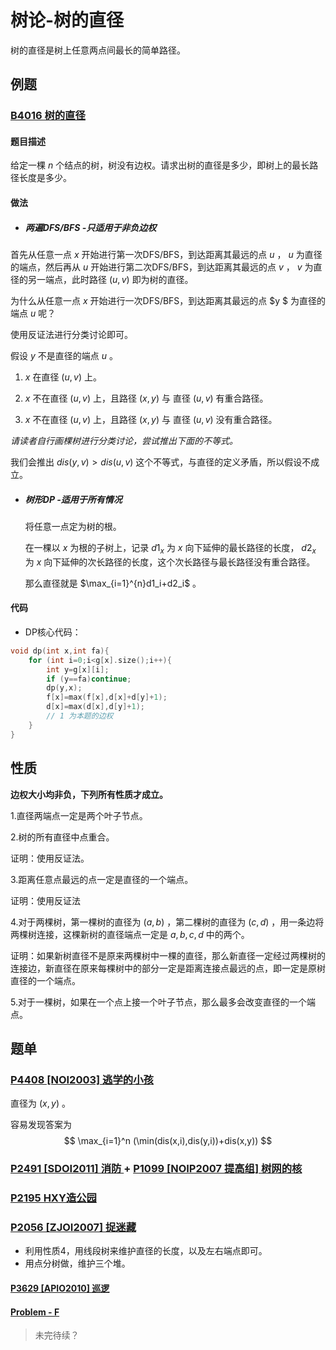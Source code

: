 # 树论-树的直径

树的直径是树上任意两点间最长的简单路径。

## 例题

### [B4016 树的直径 ](https://www.luogu.com.cn/problem/B4016)

#### 题目描述

给定一棵 $n$ 个结点的树，树没有边权。请求出树的直径是多少，即树上的最长路径长度是多少。

#### 做法

- ##### 两遍DFS/BFS -只适用于非负边权

首先从任意一点 $x$ 开始进行第一次DFS/BFS，到达距离其最远的点 $u$ ， $u$ 为直径的端点，然后再从 $u$ 开始进行第二次DFS/BFS，到达距离其最远的点 $v$ ， $v$ 为直径的另一端点，此时路径 $(u,v)$ 即为树的直径。 

为什么从任意一点 $x$ 开始进行一次DFS/BFS，到达距离其最远的点 $y $ 为直径的端点 $u$ 呢？

使用反证法进行分类讨论即可。

假设 $y$ 不是直径的端点 $u$ 。

1. $x$ 在直径 $(u,v)$ 上。

2. $x$ 不在直径 $(u,v)$ 上，且路径 $(x,y)$ 与 直径 $(u,v)$ 有重合路径。

3. $x$ 不在直径 $(u,v)$ 上，且路径 $(x,y)$ 与 直径 $(u,v)$ 没有重合路径。

_请读者自行画棵树进行分类讨论，尝试推出下面的不等式。_

我们会推出 $dis(y,v)>dis(u,v)$ 这个不等式，与直径的定义矛盾，所以假设不成立。 

- ##### 树形DP -适用于所有情况

  将任意一点定为树的根。

  在一棵以 $x$ 为根的子树上，记录 $d1_x$ 为 $x$ 向下延伸的最长路径的长度， $d2_x$ 为 $x$ 向下延伸的次长路径的长度，这个次长路径与最长路径没有重合路径。

  那么直径就是 $\max_{i=1}^{n}d1_i+d2_i$ 。

#### 代码

- DP核心代码：

```cpp
void dp(int x,int fa){
	for (int i=0;i<g[x].size();i++){
		int y=g[x][i];
		if (y==fa)continue;
		dp(y,x);
		f[x]=max(f[x],d[x]+d[y]+1);
		d[x]=max(d[x],d[y]+1);
        // 1 为本题的边权
	}
}
```

## 性质

**边权大小均非负，下列所有性质才成立。**

1.直径两端点一定是两个叶子节点。

2.树的所有直径中点重合。

证明：使用反证法。

3.距离任意点最远的点一定是直径的一个端点。

证明：使用反证法

4.对于两棵树，第一棵树的直径为 $(a,b)$ ，第二棵树的直径为 $(c,d)$ ，用一条边将两棵树连接，这棵新树的直径端点一定是 $a,b,c,d$ 中的两个。

证明：如果新树直径不是原来两棵树中一棵的直径，那么新直径一定经过两棵树的连接边，新直径在原来每棵树中的部分一定是距离连接点最远的点，即一定是原树直径的一个端点。

5.对于一棵树，如果在一个点上接一个叶子节点，那么最多会改变直径的一个端点。

## 题单

### [P4408 [NOI2003] 逃学的小孩 ](https://www.luogu.com.cn/problem/P4408)

直径为 $(x,y)$ 。

容易发现答案为
$$
\max_{i=1}^n (\min(dis(x,i),dis(y,i))+dis(x,y))
$$

### [P2491 [SDOI2011] 消防 ](https://www.luogu.com.cn/problem/P2491) + [P1099 [NOIP2007 提高组] 树网的核 ](https://www.luogu.com.cn/problem/P1099)

### [P2195 HXY造公园 ](https://www.luogu.com.cn/problem/P2195)

### [P2056 [ZJOI2007] 捉迷藏 ](https://www.luogu.com.cn/problem/P2056)

- 利用性质4，用线段树来维护直径的长度，以及左右端点即可。
- 用点分树做，维护三个堆。

#### [P3629 [APIO2010] 巡逻 ](https://www.luogu.com.cn/problem/P3629)

#### [Problem - F ](https://codeforces.com/gym/104976/problem/F)

> 未完待续？
